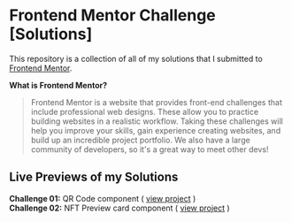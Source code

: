 # Frontend Mentor Challenge [Solutions]

This repository is a collection of all of my solutions that I submitted to [Frontend Mentor](https://www.frontendmentor.io).

**What is Frontend Mentor?**
>Frontend Mentor is a website that provides front-end challenges that include professional web designs. These allow you to practice building websites in a realistic workflow. Taking these challenges will help you improve your skills, gain experience creating websites, and build up an incredible project portfolio. We also have a large community of developers, so it's a great way to meet other devs!

## Live Previews of my Solutions
**Challenge 01:** QR Code component  ( [view project](https://www.frontendmentor.io) ) <br/>
**Challenge 02:** NFT Preview card component  ( [view project](https://www.frontendmentor.io) )
